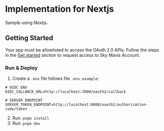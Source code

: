 # Implementation for Nextjs

Sample using Nextjs.

## Getting Started

Your app must be allowlisted to access the OAuth 2.0 APIs. Follow the steps in the [Get started](https://docs.skymavis.com/docs/sma-get-started#get-started) section to request access to Sky Mavis Account.

### Run & Deploy

1. Create a `.env` file follows file `.env.example`:

```
# OIDC ENV
OIDC_CALLBACK_URL=http://localhost:3000/oauth2/callback

# SERVER ENDPOINT
SERVER_TOKEN_ENDPOINT=http://localhost:8080/oauth2/authorization-code/token
```

2. Run: `pnpm install`
3. Run: `pnpm dev`
